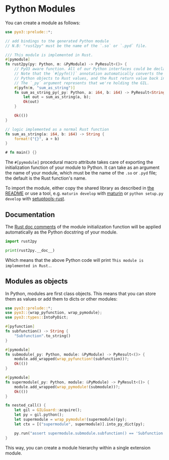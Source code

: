# Python Modules

You can create a module as follows:

```rust
use pyo3::prelude::*;

// add bindings to the generated Python module
// N.B: "rust2py" must be the name of the `.so` or `.pyd` file.

/// This module is implemented in Rust.
#[pymodule]
fn rust2py(py: Python, m: &PyModule) -> PyResult<()> {
    // PyO3 aware function. All of our Python interfaces could be declared in a separate module.
    // Note that the `#[pyfn()]` annotation automatically converts the arguments from
    // Python objects to Rust values, and the Rust return value back into a Python object.
    // The `_py` argument represents that we're holding the GIL.
    #[pyfn(m, "sum_as_string")]
    fn sum_as_string_py(_py: Python, a: i64, b: i64) -> PyResult<String> {
        let out = sum_as_string(a, b);
        Ok(out)
    }

    Ok(())
}

// logic implemented as a normal Rust function
fn sum_as_string(a: i64, b: i64) -> String {
    format!("{}", a + b)
}

# fn main() {}
```

The `#[pymodule]` procedural macro attribute takes care of exporting the initialization function of your module to Python. It can take as an argument the name of your module, which must be the name of the `.so` or `.pyd` file; the default is the Rust function's name.

To import the module, either copy the shared library as described in [the README](https://github.com/PyO3/pyo3) or use a tool, e.g. `maturin develop` with [maturin](https://github.com/PyO3/maturin) or `python setup.py develop` with [setuptools-rust](https://github.com/PyO3/setuptools-rust).

## Documentation

The [Rust doc comments](https://doc.rust-lang.org/stable/book/first-edition/comments.html) of the module initialization function will be applied automatically as the Python docstring of your module.

```python
import rust2py

print(rust2py.__doc__)
```

Which means that the above Python code will print `This module is implemented in Rust.`.

## Modules as objects

In Python, modules are first class objects. This means that you can store them as values or add them to dicts or other modules:

```rust
use pyo3::prelude::*;
use pyo3::{wrap_pyfunction, wrap_pymodule};
use pyo3::types::IntoPyDict;

#[pyfunction]
fn subfunction() -> String {
    "Subfunction".to_string()
}

#[pymodule]
fn submodule(_py: Python, module: &PyModule) -> PyResult<()> {
    module.add_wrapped(wrap_pyfunction!(subfunction))?;
    Ok(())
}

#[pymodule]
fn supermodule(_py: Python, module: &PyModule) -> PyResult<()> {
    module.add_wrapped(wrap_pymodule!(submodule))?;
    Ok(())
}

fn nested_call() {
    let gil = GILGuard::acquire();
    let py = gil.python();
    let supermodule = wrap_pymodule!(supermodule)(py);
    let ctx = [("supermodule", supermodule)].into_py_dict(py);

    py.run("assert supermodule.submodule.subfunction() == 'Subfunction'", None, Some(&ctx)).unwrap();
}
```

This way, you can create a module hierarchy within a single extension module.
